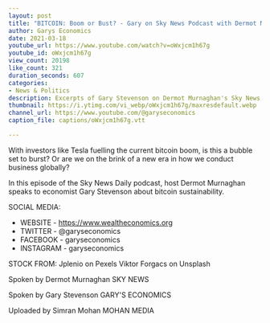 ```yaml
---
layout: post
title: "BITCOIN: Boom or Bust? - Gary on Sky News Podcast with Dermot Murnaghan"
author: Garys Economics
date: 2021-03-18
youtube_url: https://www.youtube.com/watch?v=oWxjcm1h67g
youtube_id: oWxjcm1h67g
view_count: 20198
like_count: 321
duration_seconds: 607
categories:
- News & Politics
description: Excerpts of Gary Stevenson on Dermot Murnaghan's Sky News Daily Podcast Broadcast on 18/03/2021 & uploaded with permission from Sky News SKY'S WEBSITE: https://news.sky.com/ SKY'S YOUTUBE CHANNEL: http://www.youtube.com/skynews​ FULL SKY NEWS DAILY PODCAST:https://news.sky.com/story/bitcoin-boom-or-bust-is-cryptocurrency-changing-the-world-12248701 SKY NEWS DAILY PODCAST DESCRIPTION: Digital currency bitcoin reached new highs this year, hitting over £36,000 in value.
thumbnail: https://i.ytimg.com/vi_webp/oWxjcm1h67g/maxresdefault.webp
channel_url: https://www.youtube.com/@garyseconomics
caption_file: captions/oWxjcm1h67g.vtt

---
```


With investors like Tesla fuelling the current bitcoin boom, is this a bubble set to burst? Or are we on the brink of a new era in how we conduct business globally?

In this episode of the Sky News Daily podcast, host Dermot Murnaghan speaks to economist Gary Stevenson about bitcoin sustainability.


SOCIAL MEDIA:
- WEBSITE - https://www.wealtheconomics.org
- TWITTER - @garyseconomics
- FACEBOOK - garyseconomics
- INSTAGRAM - garyseconomics


STOCK FROM:
Jplenio on Pexels
Viktor Forgacs on Unsplash


Spoken by Dermot Murnaghan
SKY NEWS


Spoken by Gary Stevenson
GARY'S ECONOMICS


Uploaded by Simran Mohan 
MOHAN MEDIA
